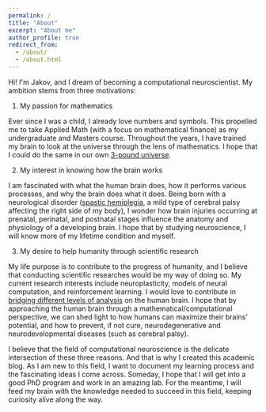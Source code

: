 ```yaml
---
permalink: /
title: "About"
excerpt: "About me"
author_profile: true
redirect_from: 
  - /about/
  - /about.html
---
```

Hi! I'm Jakov, and I dream of becoming a computational neuroscientist. My ambition stems from three motivations:

1. My passion for mathematics

Ever since I was a child, I already love numbers and symbols. This propelled me to take Applied Math (with a focus on mathematical finance) as my undergraduate and Masters course. Throughout the years, I have trained my brain to look at the universe through the lens of mathematics. I hope that I could do the same in our own [3-pound universe](https://faculty.washington.edu/chudler/ffacts.html).

2. My interest in knowing how the brain works

I am fascinated with what the human brain does, how it performs various processes, and why the brain does what it does. Being born with a neurological disorder ([spastic hemiplegia](http://www.brainandspinalcord.org/spastic-hemiplegia/), a mild type of cerebral palsy affecting the right side of my body), I wonder how brain injuries occurring at prenatal, perinatal, and postnatal stages influence the anatomy and physiology of a developing brain. I hope that by studying neuroscience, I will know more of my lifetime condition and myself.

3. My desire to help humanity through scientific research

My life purpose is to contribute to the progress of humanity, and I believe that conducting scientific researches would be my way of doing so. My current research interests include neuroplasticity, models of neural computation, and reinforcement learning. I would love to contribute in [bridging different levels of analysis](https://www.youtube.com/watch?v=G9-gfXp_4I4) on the human brain. I hope that by approaching the human brain through a mathematical/computational perspective, we can shed light to how humans can maximize their brains’ potential, and how to prevent, if not cure, neurodegenerative and neurodevelopmental diseases (such as cerebral palsy).

I believe that the field of computational neuroscience is the delicate intersection of these three reasons. And that is why I created this academic blog. As I am new to this field, I want to document my learning process and the fascinating ideas I come across. Someday, I hope that I will get into a good PhD program and work in an amazing lab. For the meantime, I will feed my brain with the knowledge needed to succeed in this field, keeping curiosity alive along the way. 
